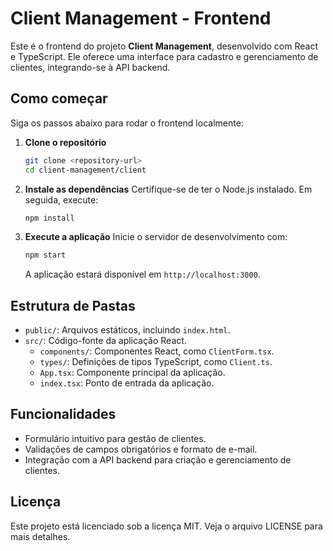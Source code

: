 # Client Management - Frontend

Este é o frontend do projeto **Client Management**, desenvolvido com React e TypeScript. Ele oferece uma interface para cadastro e gerenciamento de clientes, integrando-se à API backend.

## Como começar

Siga os passos abaixo para rodar o frontend localmente:

1. **Clone o repositório**
   ```bash
   git clone <repository-url>
   cd client-management/client
   ```

2. **Instale as dependências**
   Certifique-se de ter o Node.js instalado. Em seguida, execute:
   ```bash
   npm install
   ```

3. **Execute a aplicação**
   Inicie o servidor de desenvolvimento com:
   ```bash
   npm start
   ```
   A aplicação estará disponível em `http://localhost:3000`.

## Estrutura de Pastas

- `public/`: Arquivos estáticos, incluindo `index.html`.
- `src/`: Código-fonte da aplicação React.
  - `components/`: Componentes React, como `ClientForm.tsx`.
  - `types/`: Definições de tipos TypeScript, como `Client.ts`.
  - `App.tsx`: Componente principal da aplicação.
  - `index.tsx`: Ponto de entrada da aplicação.

## Funcionalidades

- Formulário intuitivo para gestão de clientes.
- Validações de campos obrigatórios e formato de e-mail.
- Integração com a API backend para criação e gerenciamento de clientes.

## Licença

Este projeto está licenciado sob a licença MIT. Veja o arquivo LICENSE para mais detalhes.